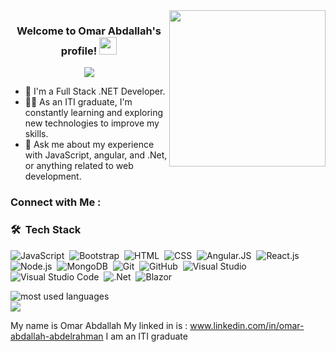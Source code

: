 <img width="250" align="right" src="https://c.tenor.com/_DOBjnGspYAAAAAM/code-coding.gif">

<h3 align="center">
  Welcome to Omar Abdallah's profile!
  <img src="https://media.giphy.com/media/hvRJCLFzcasrR4ia7z/giphy.gif" width="28">
</h3>

<!-- Typing SVG by DenverCoder1 - https://github.com/DenverCoder1/readme-typing-svg -->
<p align="center">
  <a href="https://github.com/DenverCoder1/readme-typing-svg"><img src="https://readme-typing-svg.herokuapp.com/?lines=Full-Stack%20.Net%20Developer;Always%20learning%20new%20things&font=Fira%20Code&center=true&width=440&height=45&color=f75c7e&vCenter=true&size=22"></a>
</p>

- 🏢 I'm a Full Stack .NET Developer.
- 👨‍💻 As an ITI graduate, I'm constantly learning and exploring new technologies to improve my skills.
- 💬 Ask me about my experience with JavaScript, angular, and .Net, or anything related to web development.

### Connect with Me :

<a href="https://github.com/omarabdallah10"/></a>

### 🛠 &nbsp;Tech Stack

![JavaScript](https://img.shields.io/badge/-JavaScript-05122A?style=flat&logo=javascript)&nbsp;
![Bootstrap](https://img.shields.io/badge/-Bootstrap-05122A?style=flat&logo=bootstrap&logoColor=563D7C)&nbsp;
![HTML](https://img.shields.io/badge/-HTML-05122A?style=flat&logo=HTML5)&nbsp;
![CSS](https://img.shields.io/badge/-CSS-05122A?style=flat&logo=CSS3&logoColor=1572B6)&nbsp;
![Angular.JS](https://img.shields.io/badge/-Angular-05122A?style=flat&logo=angular)&nbsp;
![React.js](https://img.shields.io/badge/-React-05122A?style=flat&logo=react)
![Node.js](https://img.shields.io/badge/-Node.js-05122A?style=flat&logo=node.js&logoColor=339933)&nbsp;
![MongoDB](https://img.shields.io/badge/-MongoDB-05122A?style=flat&logo=MongoDB)&nbsp;
![Git](https://img.shields.io/badge/-Git-05122A?style=flat&logo=git)&nbsp;
![GitHub](https://img.shields.io/badge/-GitHub-05122A?style=flat&logo=github)&nbsp;
![Visual Studio](https://img.shields.io/badge/-Visual%20Studio-05122A?style=flat&logo=visual-studio&logoColor=7469B6)&nbsp;
![Visual Studio Code](https://img.shields.io/badge/-Visual%20Studio%20Code-05122A?style=flat&logo=visual-studio-code&logoColor=007ACC)&nbsp;
![.Net](https://img.shields.io/badge/-.Net-05122A?style=flat&logo=sass)&nbsp;
![Blazor](https://img.shields.io/badge/-blazor-05122A?style=flat&logo=blazor&logocolor=7469B6)


<img align="left" src="https://github-readme-stats.vercel.app/api/top-langs?username=omarabdallah10&show_icons=true&locale=en&layout=compact&theme=radical" alt="most used languages" />
<br>
<a href="https://komarev.com/ghpvc/?username=omarabdallah10&style=for-the-badge">
    <img src="https://komarev.com/ghpvc/?username=omarabdallah10&style=for-the-badge">
</a>

My name is Omar Abdallah
My linked in is : www.linkedin.com/in/omar-abdallah-abdelrahman
I am an ITI graduate
